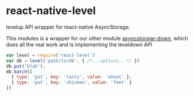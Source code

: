 # react-native-level

levelup API wrapper for react-native AsyncStorage.

This modules is a wrapper for our other module [asyncstorage-down](https://github.com/tradle/asyncstorage-down), which does all the real work and is implementing the leveldown API

```js
var level = require('react-level')
var db = level('path/to/db', { /*...options...*/ })
db.put('blah');
db.batch([
  { type: 'put', key: 'tasty', value: 'wheat' },
  { type: 'put', key: 'chicken', value: 'feet' }
])
```
